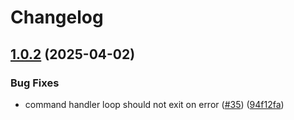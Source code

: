 # Changelog

## [1.0.2](https://github.com/hhanh00/zcash-vote-server/compare/v1.0.1...v1.0.2) (2025-04-02)


### Bug Fixes

* command handler loop should not exit on error ([#35](https://github.com/hhanh00/zcash-vote-server/issues/35)) ([94f12fa](https://github.com/hhanh00/zcash-vote-server/commit/94f12fa9ec8fbea421ae5dc0045ee15d21891afe))
